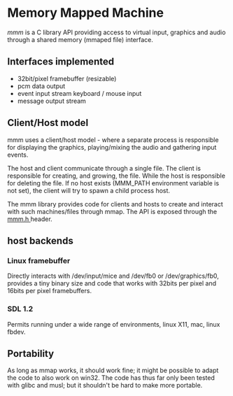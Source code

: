 Memory Mapped Machine
=====================

*mmm* is a C library API providing access to virtual input, graphics and audio
through a shared memory (mmaped file) interface.

Interfaces implemented
----------------------

- 32bit/pixel framebuffer (resizable)
- pcm data output
- event input stream
  keyboard / mouse input
- message output stream

Client/Host model
-----------------

mmm uses a client/host model - where a separate process is responsible for
displaying the graphics, playing/mixing the audio and gathering input events.

The host and client communicate through a single file. The client is
responsible for creating, and growing, the file.  While the host is
responsible for deleting the file. If no host exists (MMM\_PATH environment
variable is not set), the client will try to spawn a child process host.

The mmm library provides code for clients and hosts to create and interact
with such machines/files through mmap. The API is exposed through the [mmm.h
](../../blob/master/lib/mmm.h#L36) header.

host backends
-------------

### Linux framebuffer

Directly interacts with /dev/input/mice and /dev/fb0 or /dev/graphics/fb0,
provides a tiny binary size and code that works with 32bits per pixel and
16bits per pixel framebuffers.

### SDL 1.2

Permits running under a wide range of environments, linux X11, mac, linux
fbdev.

## Portability

As long as mmap works, it should work fine; it might be possible to adapt the
code to also work on win32. The code has thus far only been tested with glibc
and musl; but it shouldn't be hard to make more portable.

